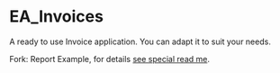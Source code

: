 # EA_Invoices
A ready to use Invoice application. You can adapt it to suit your needs.

Fork: Report Example, for details [see special read me](Report_ReadMe.md).